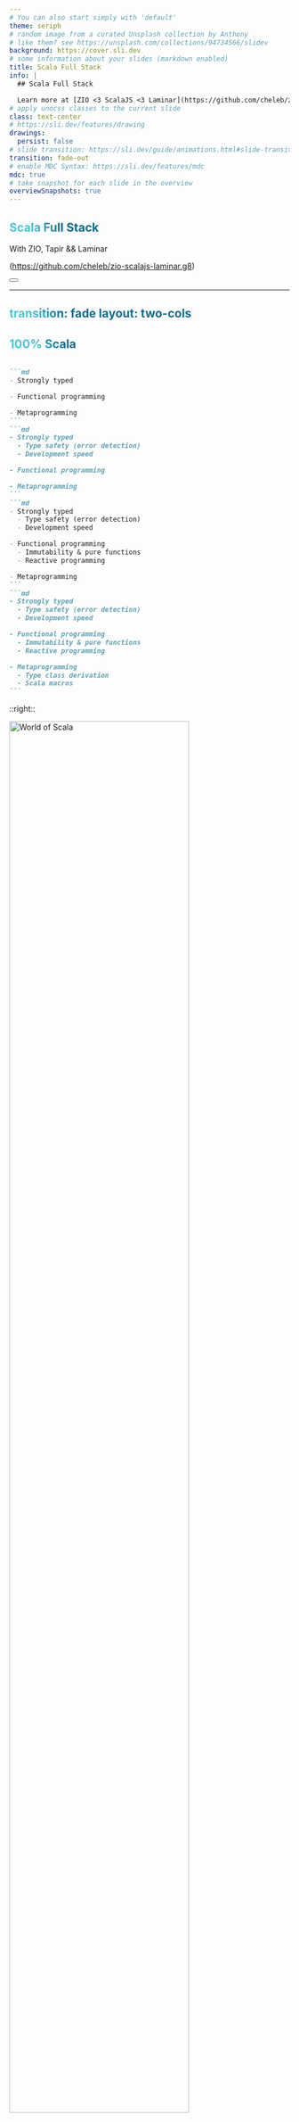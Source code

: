 ```yaml
---
# You can also start simply with 'default'
theme: seriph
# random image from a curated Unsplash collection by Anthony
# like them? see https://unsplash.com/collections/94734566/slidev
background: https://cover.sli.dev
# some information about your slides (markdown enabled)
title: Scala Full Stack
info: |
  ## Scala Full Stack

  Learn more at [ZIO <3 ScalaJS <3 Laminar](https://github.com/cheleb/zio-scalajs-laminar.g8)
# apply unocss classes to the current slide
class: text-center
# https://sli.dev/features/drawing
drawings:
  persist: false
# slide transition: https://sli.dev/guide/animations.html#slide-transitions
transition: fade-out
# enable MDC Syntax: https://sli.dev/features/mdc
mdc: true
# take snapshot for each slide in the overview
overviewSnapshots: true
---
```


<style>
h1, h2 {
  background-color: #2B90B6;
  background-image: linear-gradient(45deg, #4EC5D4 10%, #146b8c 20%);
  background-size: 100%;
  -webkit-background-clip: text;
  -moz-background-clip: text;
  -webkit-text-fill-color: transparent;
  -moz-text-fill-color: transparent;
}
</style>

## Scala Full Stack

With ZIO, Tapir && Laminar

(https://github.com/cheleb/zio-scalajs-laminar.g8)

<div class="abs-br m-6 flex gap-2">
  <button @click="$slidev.nav.openInEditor()" title="Open in Editor" class="text-xl slidev-icon-btn opacity-50 !border-none !hover:text-white">
    <carbon:edit />
  </button>
  <a href="https://github.com/slidevjs/slidev" target="_blank" alt="GitHub" title="Open in GitHub"
    class="text-xl slidev-icon-btn opacity-50 !border-none !hover:text-white">
    <carbon-logo-github />
  </a>
</div>


---
transition: fade
layout: two-cols
---

## 100% Scala

````md magic-move

```md
- Strongly typed

- Functional programming

- Metaprogramming
```
```md
- Strongly typed
  - Type safety (error detection)
  - Development speed

- Functional programming

- Metaprogramming
```
```md
- Strongly typed
  - Type safety (error detection)
  - Development speed

- Functional programming
  - Immutability & pure functions
  - Reactive programming

- Metaprogramming
```
```md
- Strongly typed
  - Type safety (error detection)
  - Development speed

- Functional programming
  - Immutability & pure functions
  - Reactive programming

- Metaprogramming
  - Type class derivation
  - Scala macros
```
````

::right::

<img alt="World of Scala" src="./images/world-of-scala.png" width="80%"/>


---

## Agenda

<v-clicks depth="2">

- Scala, a complex language  ?
- 10s demo time / 2 lines of shell:
  - scaffolding and IDE magic.
  - End ~~User~~ Developer  Experience.
- Programming with Type:
  - Scala type system. 
  - UI Laminar form derivation.
- Progamming with values:
  - Tapir: HTTP client.
  - Effects system: ZIO
- Backend:
  - Tapir: HTTP server.
  - Persistence
- Deployment
  - Docker, Kubernetes, ArgoCD

</v-clicks>

::right::

<img v-click="2" alt="Full stack apps" src="./images/apps.svg" width="70%"/>

<!--

 - ZIO is central to the architecture:
    - the glue between the layers.
    - orchestrating the side effects.

-->

---
src: ./pages/01_scala_complex.md
---

---
src: ./pages/02_why.md
---

---
src: ./pages/02_ono-at-ledger.md
---

---
src: ./pages/03_setup.md
---

---
src: ./pages/04_architecture.md
---

---
src: ./pages/05_ui.md
---

---
src: ./pages/06_metaprog.md
---

---

## Agenda / ZIO

- Scala, a complex language  ?
- 10s demo time / 2 lines of shell:
  - scaffolding and IDE magic.
  - End ~~User~~ Developer  Experience.
- Programming with Type:
  - Scala type system. 
  - UI Laminar form derivation.
- Progamming with values:
  - Tapir: HTTP client. 👈
  - Effects system: ZIO
- Backend:
  - Tapir: HTTP server.
  - Persistence
- Deployment.
  - Docker, Kubernetes
  - ArgoCD

<!--

Need now to talk about ZIO, the glue between the layers.

-->

---
src: ./pages/05_zio.md
---

---

# Scala Full Stack (lazy guide to)


<v-clicks depth="3">

* One line to setup a new project ✅
* One line to start the dev environment ✅
* One ZIO layer to rule them all ✅
* One line to bind data in the UI ✅
* One line to expose API
* One line to consume API
* One line to deploy


</v-clicks>
<div v-click="[5, 7]"  v-motion
  :initial="{ x: -50, y:0 }"
  :enter="{ x: 350, y:-150 }"
  :leave="{ x: 50 }"
>
  <img src="./images/rest.png" width="400" style="position:absolute"/>
</div>
<div v-click="7"  v-motion
  :initial="{ x: -50, y:-0 }"
  :enter="{ x: 300, y:-150 }"
  :leave="{ x: 50 }"
>
  <img src="./images/deploy.webp" width="400" style="position:absolute"/>
</div>


---
src: ./pages/06_ui.md
---

---
src: ./pages/071_tapir_server.md
---

---
src: ./pages/072_tapir_client.md
---

---
src: ./pages/08_all_together.md
---
---

# Under the hood - Laminar Form Derivation

No boilerplate, no magic, just Scala.

<div v-click="+1"><a href="https://cheleb.github.io/laminar-form-derivation/demo/index.html">Laminar Form Derivation</a> with Magnolia</div>
<ul>
  <li v-click="+2">Case class to form</li>
  <li v-click="+3">Databinding</li>
  <li v-click="+4">Validation</li>
  <li v-click="+5">Error handling</li>
</ul>

<div v-click="+6">

```scala
import import dev.cheleb.scalamigen.*

case class Person(name: String, email: String, password: Password)

val personVar = Var(Person("John", "john.does@foo.bar", Password("notsecured") ))

personVar.asForm

```

</div>

------

# Scalablytyped

<a href="https://scalablytyped.org">Scalablytyped (scalablytyped.dev)</a> is a tool that generates Scala.js facade for TypeScript definitions.
<div grid="~ cols-5">
<div>
<img v-click="+1" src="./images/ts.png" width="70"/>
</div>
<div v-click="+2">
Scalablytyped
 <img src="./images/right.svg" width="100"/>
</div>
<div>
<img v-click="+2" src="./images/scala.png" width="30"/>
</div>
<div v-click="+3">
 <img src="./images/right.svg" width="100"/>
</div>
<div>
<img v-click="+3" src="./images/jar.png" width="50"/>
</div>
</div>

<div v-click="+4">
Then this facade can be used in ScalaJS code.
</div>

<div grid="~ cols-5">
<div>
<img v-click="+6" src="./images/jar.png" width="50"/>
</div>
<div v-click="+7">
 <img src="./images/right.svg" width="100"/>
</div>
<div>  
<img v-click="+7" src="./images/scalajs.png" width="50"/>
</div>
<div v-click="+8" style="vertical-align:middle;">
 <img src="./images/right.svg" width="100"/>
</div>
<div>
<img v-click="+8" src="./images/js.png" width="60"/>
</div>
</div>

<div v-click="+9">
In the template, Scalablytyped is used to <a href="https://github.com/cheleb/zio-laminar-demo/blob/master/modules/client/src/main/scala/com/example/ziolaminardemo/app/demos/ScalablytypedDemoPage.scala#L103">generate facade</a> for Chart.js.

Add result is used in the <a href="http://localhost:5173/public/demos/scalablytyped">Scalablytyped demo</a>.

</div>


---

# Production deployement

In this setup, the frontend is served by the backend, webassets are deployed as webjars.

```bash
MOD=prod sbt -mem 4096 server/run
```

<v-clicks depth="1">

- Standalone Jar
- Docker
- Kubernetes

</v-clicks>

<div v-click>

```bash
sbt new cheleb/zio-scalajs-laminar.g8  --name=zio-laminar-demo-k8s --githubUser=cheleb --with-argocd=true --version=0.0.6 --force

code zio-laminar-demo-k8s
```

</div>


---

# Take over / What next?

<div grid="~ cols-2 gap-4">
  <div>
    <h3>In the box</h3>

Oneliners

 <v-clicks depth="3">

   - scafolding
   - Form derivation
   - Scalablytyped
   - Http client
   - Docker deployement
   - K8s deployement
     - CD ArgoCD
     - Image updater
  

 </v-clicks>
  </div>
  <div>
    <h3>Next</h3>
    <v-clicks depth="3">

   - Testing: Testcontainers, ZIO Test
   - Observability: ZIO Telemetry, ZIO Tracing
   - GraphQL: Caliban
   - WebSockets
   - Security: OTP, OAuth, JWT
   - WASM
   - µServices: ZIO gRPC, ZIO-Pravega
   - Resiliency(?): ZIO Circuit Breaker, ZIO Rate Limiter 
   - Service Mesh: Istio
   - CI: GitHub Actions

 </v-clicks>

  </div>
</div>


---

## Resources

### Languages && Librairies

<div grid="~ cols-2">
 <v-clicks>

  - [ScalaJS](https://www.scala-js.org)  by ScalaCenter / Sebastien Doeraene
  - [SBT](https://www.scala-sbt.org)
  - [Scalablytyped](https://scalablytyped.org)
</v-clicks>
<v-clicks>

  - [ZIO](https://zio.dev) by Ziverge
  - [Laminar](https://laminar.dev) by raquo
  - [Tapir](https://tapir.softwaremill.com) by SoftwareMill
</v-clicks>
</div>



#### Tools && Mentors


<div grid="~ cols-2">
 <v-clicks>


* [Vite](https://vitejs.dev) 
* [Docker](https://www.docker.com)
* [VSCode](https://code.visualstudio.com)
* [Metals](https://scalameta.org/metals/)
</v-clicks>
<v-clicks>

* [RTJVM](https://rockthejvm.com) by Daniel Ciociarlan
* [Incredible Kit Langton](https://www.youtube.com/watch?v=JHriftPO62I)
</v-clicks>
</div>


---

# Thank you

# Questions?
